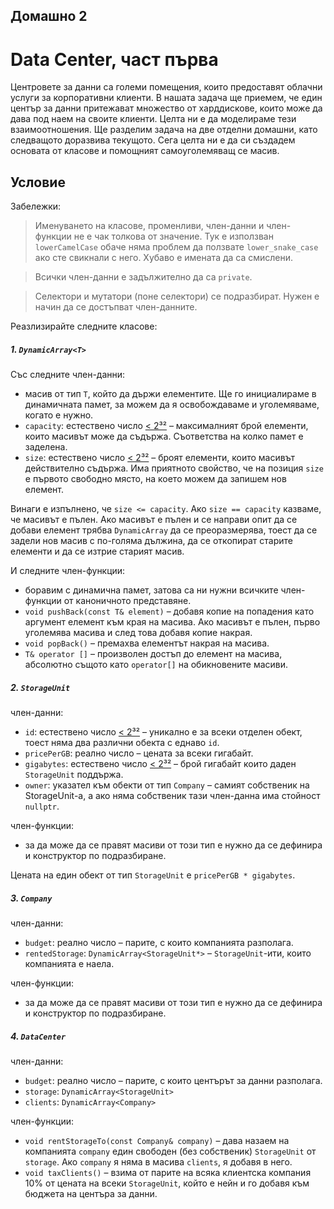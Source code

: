 ## Домашно 2
# Data Center, част първа

Центровете за данни са големи помещения, които предоставят облачни услуги за корпоративни клиенти.
В нашата задача ще приемем, че един център за данни притежават множество от харддискове, които може да дава под наем на своите клиенти.
Целта ни е да моделираме тези взаимоотношения.
Ще разделим задача на две отделни домашни, като следващото доразвива текущото.
Сега целта ни е да си създадем основата от класове и помощният самоуголемяващ се масив.

## Условие

Забележки:

> Именуването на класове, променливи, член-данни и член-функции не е чак толкова от значение.
> Тук е използван `lowerCamelCase` обаче няма проблем да ползвате `lower_snake_case` ако сте свикнали с него.
> Хубаво е имената да са смислени.

> Всички член-данни е задължително да са `private`.

> Селектори и мутатори (поне селектори) се подразбират. Нужен е начин да се достъпват член-данните.

Реазлизирайте следните класове:

##### 1. `DynamicArray<T>`
Със следните член-данни:
 - масив от тип `T`, който да държи елементите. Ще го инициалираме в динамичната памет, за можем да я освобождаваме и уголемяваме, когато е нужно.
 - `capacity`: естествено число [< 2³²](https://en.cppreference.com/w/cpp/language/types) – максималният брой елементи, които масивът може да съдържа. Съответства на колко памет е заделена.
 - `size`: естествено число [< 2³²](https://en.cppreference.com/w/cpp/language/types) – броят елементи, които масивът действително съдържа.
 Има приятното свойство, че на позиция `size` е първото свободно място, на което можем да запишем нов елемент.

Винаги е изпълнено, че `size <= capacity`.
Ако `size == capacity` казваме, че масивът е пълен. Ако масивът е пълен и се направи опит да се добави елемент трябва `DynamicArray` да се преоразмерява, тоест да се задели нов масив с по-голяма дължина, да се откопират старите елементи и да се изтрие старият масив.

И следните член-функции:
 - боравим с динамична памет, затова са ни нужни всичките член-функции от каноничното представяне.
 - `void pushBack(const T& element)` – добавя копие на попадения като аргумент елемент към края на масива. Ако масивът е пълен, първо уголемява масива и след това добавя копие накрая.
 - `void popBack()` – премахва елементът накрая на масива.
 - `Т& operator []` – произволен достъп до елемент на масива, абсолютно същото като `operator[]` на обикновените масиви.

##### 2. `StorageUnit`
член-данни:
 - `id`: естествено число [< 2³²](https://en.cppreference.com/w/cpp/language/types) – уникално е за всеки отделен обект, тоест няма два различни обекта с еднаво `id`.
 - `pricePerGB`: реално число – цената за всеки гигабайт.
 - `gigabytes`: естествено число [< 2³²](https://en.cppreference.com/w/cpp/language/types) – брой гигабайт които даден `StorageUnit` поддържа.
 - `owner`: указател към обекти от тип `Company` – самият собственик на StorageUnit-а, а ако няма собственик тази член-данна има стойност `nullptr`.

член-функции:
 - за да може да се правят масиви от този тип е нужно да се дефинира и конструктор по подразбиране.

Цената на един обект от тип `StorageUnit` е `pricePerGB * gigabytes`.

##### 3. `Company`
член-данни:
 - `budget`: реално число – парите, с които компанията разполага.
 - `rentedStorage`: `DynamicArray<StorageUnit*>` – `StorageUnit`-ити, които компанията е наела.

член-функции:
 - за да може да се правят масиви от този тип е нужно да се дефинира и конструктор по подразбиране.

##### 4. `DataCenter`
член-данни:
 - `budget`: реално число – парите, с които центърът за данни разполага.
 - `storage`: `DynamicArray<StorageUnit>`
 - `clients`: `DynamicArray<Company>`

член-функции:
 - `void rentStorageTo(const Company& company)` – дава назаем на компанията `company` един свободен (без собственик) `StorageUnit` от `storage`. Ако `company` я няма в масива `clients`, я добавя в него.
 - `void taxClients()` – взима от парите на всяка клиентска компания 10% от цената на всеки `StorageUnit`, който е нейн и го добавя към бюджета на центъра за данни.
